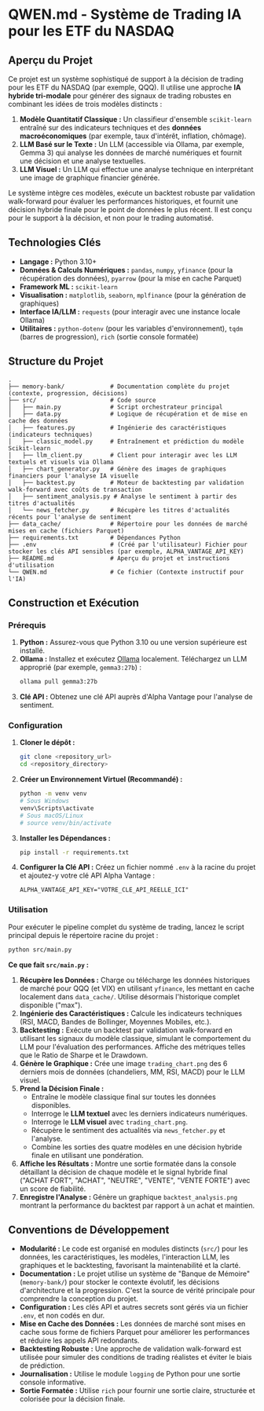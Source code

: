 # QWEN.md - Système de Trading IA pour les ETF du NASDAQ

## Aperçu du Projet

Ce projet est un système sophistiqué de support à la décision de trading pour les ETF du NASDAQ (par exemple, QQQ). Il utilise une approche **IA hybride tri-modale** pour générer des signaux de trading robustes en combinant les idées de trois modèles distincts :

1.  **Modèle Quantitatif Classique :** Un classifieur d'ensemble `scikit-learn` entraîné sur des indicateurs techniques et des **données macroéconomiques** (par exemple, taux d'intérêt, inflation, chômage).
2.  **LLM Basé sur le Texte :** Un LLM (accessible via Ollama, par exemple, Gemma 3) qui analyse les données de marché numériques et fournit une décision et une analyse textuelles.
3.  **LLM Visuel :** Un LLM qui effectue une analyse technique en interprétant une image de graphique financier générée.

Le système intègre ces modèles, exécute un backtest robuste par validation walk-forward pour évaluer les performances historiques, et fournit une décision hybride finale pour le point de données le plus récent. Il est conçu pour le support à la décision, et non pour le trading automatisé.

## Technologies Clés

*   **Langage :** Python 3.10+
*   **Données & Calculs Numériques :** `pandas`, `numpy`, `yfinance` (pour la récupération des données), `pyarrow` (pour la mise en cache Parquet)
*   **Framework ML :** `scikit-learn`
*   **Visualisation :** `matplotlib`, `seaborn`, `mplfinance` (pour la génération de graphiques)
*   **Interface IA/LLM :** `requests` (pour interagir avec une instance locale Ollama)
*   **Utilitaires :** `python-dotenv` (pour les variables d'environnement), `tqdm` (barres de progression), `rich` (sortie console formatée)

## Structure du Projet

```
.
├── memory-bank/             # Documentation complète du projet (contexte, progression, décisions)
├── src/                     # Code source
│   ├── main.py              # Script orchestrateur principal
│   ├── data.py              # Logique de récupération et de mise en cache des données
│   ├── features.py          # Ingénierie des caractéristiques (indicateurs techniques)
│   ├── classic_model.py     # Entraînement et prédiction du modèle Scikit-learn
│   ├── llm_client.py        # Client pour interagir avec les LLM textuels et visuels via Ollama
│   ├── chart_generator.py   # Génère des images de graphiques financiers pour l'analyse IA visuelle
│   ├── backtest.py          # Moteur de backtesting par validation walk-forward avec coûts de transaction
│   ├── sentiment_analysis.py # Analyse le sentiment à partir des titres d'actualités
│   └── news_fetcher.py      # Récupère les titres d'actualités récents pour l'analyse de sentiment
├── data_cache/              # Répertoire pour les données de marché mises en cache (fichiers Parquet)
├── requirements.txt         # Dépendances Python
├── .env                     # (Créé par l'utilisateur) Fichier pour stocker les clés API sensibles (par exemple, ALPHA_VANTAGE_API_KEY)
├── README.md                # Aperçu du projet et instructions d'utilisation
└── QWEN.md                  # Ce fichier (Contexte instructif pour l'IA)
```

## Construction et Exécution

### Prérequis

1.  **Python :** Assurez-vous que Python 3.10 ou une version supérieure est installé.
2.  **Ollama :** Installez et exécutez [Ollama](https://ollama.com/) localement. Téléchargez un LLM approprié (par exemple, `gemma3:27b`) :
    ```bash
    ollama pull gemma3:27b
    ```
3.  **Clé API :** Obtenez une clé API auprès d'Alpha Vantage pour l'analyse de sentiment.

### Configuration

1.  **Cloner le dépôt :**
    ```bash
    git clone <repository_url>
    cd <repository_directory>
    ```
2.  **Créer un Environnement Virtuel (Recommandé) :**
    ```bash
    python -m venv venv
    # Sous Windows
    venv\Scripts\activate
    # Sous macOS/Linux
    # source venv/bin/activate
    ```
3.  **Installer les Dépendances :**
    ```bash
    pip install -r requirements.txt
    ```
4.  **Configurer la Clé API :**
    Créez un fichier nommé `.env` à la racine du projet et ajoutez-y votre clé API Alpha Vantage :
    ```env
    ALPHA_VANTAGE_API_KEY="VOTRE_CLE_API_REELLE_ICI"
    ```

### Utilisation

Pour exécuter le pipeline complet du système de trading, lancez le script principal depuis le répertoire racine du projet :

```bash
python src/main.py
```

**Ce que fait `src/main.py` :**

1.  **Récupère les Données :** Charge ou télécharge les données historiques de marché pour QQQ (et VIX) en utilisant `yfinance`, les mettant en cache localement dans `data_cache/`. Utilise désormais l'historique complet disponible ("max").
2.  **Ingénierie des Caractéristiques :** Calcule les indicateurs techniques (RSI, MACD, Bandes de Bollinger, Moyennes Mobiles, etc.).
3.  **Backtesting :** Exécute un backtest par validation walk-forward en utilisant les signaux du modèle classique, simulant le comportement du LLM pour l'évaluation des performances. Affiche des métriques telles que le Ratio de Sharpe et le Drawdown.
4.  **Génère le Graphique :** Crée une image `trading_chart.png` des 6 derniers mois de données (chandeliers, MM, RSI, MACD) pour le LLM visuel.
5.  **Prend la Décision Finale :**
    *   Entraîne le modèle classique final sur toutes les données disponibles.
    *   Interroge le **LLM textuel** avec les derniers indicateurs numériques.
    *   Interroge le **LLM visuel** avec `trading_chart.png`.
    *   Récupère le sentiment des actualités via `news_fetcher.py` et l'analyse.
    *   Combine les sorties des quatre modèles en une décision hybride finale en utilisant une pondération.
6.  **Affiche les Résultats :** Montre une sortie formatée dans la console détaillant la décision de chaque modèle et le signal hybride final ("ACHAT FORT", "ACHAT", "NEUTRE", "VENTE", "VENTE FORTE") avec un score de fiabilité.
7.  **Enregistre l'Analyse :** Génère un graphique `backtest_analysis.png` montrant la performance du backtest par rapport à un achat et maintien.

## Conventions de Développement

*   **Modularité :** Le code est organisé en modules distincts (`src/`) pour les données, les caractéristiques, les modèles, l'interaction LLM, les graphiques et le backtesting, favorisant la maintenabilité et la clarté.
*   **Documentation :** Le projet utilise un système de "Banque de Mémoire" (`memory-bank/`) pour stocker le contexte évolutif, les décisions d'architecture et la progression. C'est la source de vérité principale pour comprendre la conception du projet.
*   **Configuration :** Les clés API et autres secrets sont gérés via un fichier `.env`, et non codés en dur.
*   **Mise en Cache des Données :** Les données de marché sont mises en cache sous forme de fichiers Parquet pour améliorer les performances et réduire les appels API redondants.
*   **Backtesting Robuste :** Une approche de validation walk-forward est utilisée pour simuler des conditions de trading réalistes et éviter le biais de prédiction.
*   **Journalisation :** Utilise le module `logging` de Python pour une sortie console informative.
*   **Sortie Formatée :** Utilise `rich` pour fournir une sortie claire, structurée et colorisée pour la décision finale.